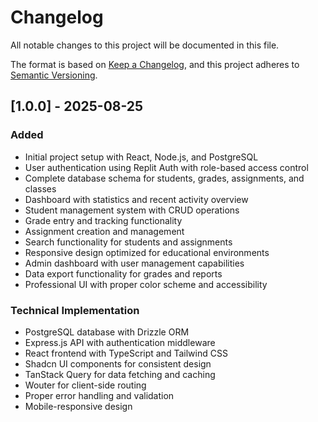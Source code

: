 # Changelog

All notable changes to this project will be documented in this file.

The format is based on [Keep a Changelog](https://keepachangelog.com/en/1.0.0/),
and this project adheres to [Semantic Versioning](https://semver.org/spec/v2.0.0.html).

## [1.0.0] - 2025-08-25

### Added
- Initial project setup with React, Node.js, and PostgreSQL
- User authentication using Replit Auth with role-based access control
- Complete database schema for students, grades, assignments, and classes
- Dashboard with statistics and recent activity overview
- Student management system with CRUD operations
- Grade entry and tracking functionality
- Assignment creation and management
- Search functionality for students and assignments
- Responsive design optimized for educational environments
- Admin dashboard with user management capabilities
- Data export functionality for grades and reports
- Professional UI with proper color scheme and accessibility

### Technical Implementation
- PostgreSQL database with Drizzle ORM
- Express.js API with authentication middleware
- React frontend with TypeScript and Tailwind CSS
- Shadcn UI components for consistent design
- TanStack Query for data fetching and caching
- Wouter for client-side routing
- Proper error handling and validation
- Mobile-responsive design
